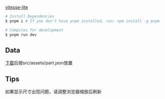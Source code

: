 [vitesse-lite](https://github.com/antfu/vitesse-lite)

```bash
# Install Dependencies
$ pnpm i # If you don't have pnpm installed, run: npm install -g pnpm

# Compiles for development
$ pnpm run dev
```

## Data
[下载](https://www.alipan.com/s/1nG6dTa8MaD)后按src/assets/part.json放置

## Tips
如果显示尺寸出现问题，请调整浏览器缩放后刷新

